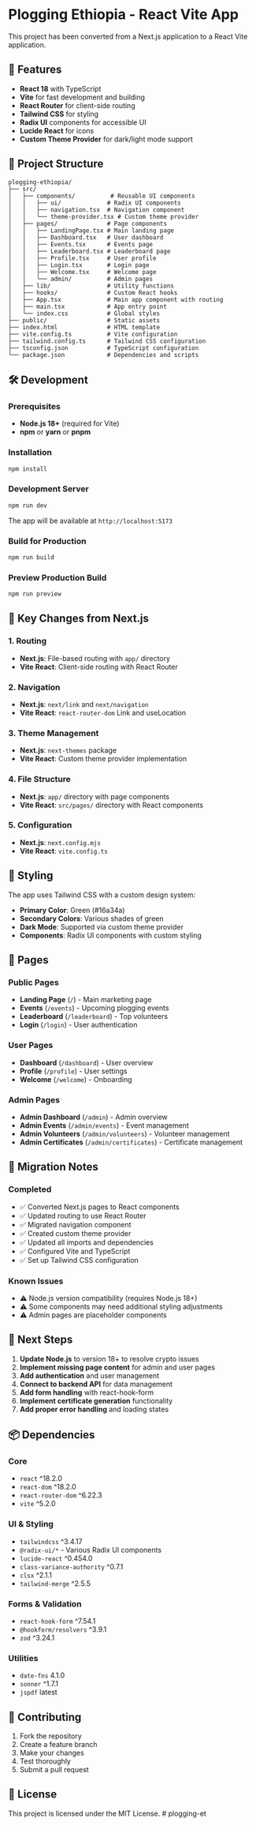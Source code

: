 # Plogging Ethiopia - React Vite App

This project has been converted from a Next.js application to a React Vite application.

## 🚀 Features

- **React 18** with TypeScript
- **Vite** for fast development and building
- **React Router** for client-side routing
- **Tailwind CSS** for styling
- **Radix UI** components for accessible UI
- **Lucide React** for icons
- **Custom Theme Provider** for dark/light mode support

## 📁 Project Structure

```
plogging-ethiopia/
├── src/
│   ├── components/          # Reusable UI components
│   │   ├── ui/             # Radix UI components
│   │   ├── navigation.tsx  # Navigation component
│   │   └── theme-provider.tsx # Custom theme provider
│   ├── pages/              # Page components
│   │   ├── LandingPage.tsx # Main landing page
│   │   ├── Dashboard.tsx   # User dashboard
│   │   ├── Events.tsx      # Events page
│   │   ├── Leaderboard.tsx # Leaderboard page
│   │   ├── Profile.tsx     # User profile
│   │   ├── Login.tsx       # Login page
│   │   ├── Welcome.tsx     # Welcome page
│   │   └── admin/          # Admin pages
│   ├── lib/                # Utility functions
│   ├── hooks/              # Custom React hooks
│   ├── App.tsx             # Main app component with routing
│   ├── main.tsx            # App entry point
│   └── index.css           # Global styles
├── public/                 # Static assets
├── index.html              # HTML template
├── vite.config.ts          # Vite configuration
├── tailwind.config.ts      # Tailwind CSS configuration
├── tsconfig.json           # TypeScript configuration
└── package.json            # Dependencies and scripts
```

## 🛠️ Development

### Prerequisites

- **Node.js 18+** (required for Vite)
- **npm** or **yarn** or **pnpm**

### Installation

```bash
npm install
```

### Development Server

```bash
npm run dev
```

The app will be available at `http://localhost:5173`

### Build for Production

```bash
npm run build
```

### Preview Production Build

```bash
npm run preview
```

## 🔧 Key Changes from Next.js

### 1. Routing
- **Next.js**: File-based routing with `app/` directory
- **Vite React**: Client-side routing with React Router

### 2. Navigation
- **Next.js**: `next/link` and `next/navigation`
- **Vite React**: `react-router-dom` Link and useLocation

### 3. Theme Management
- **Next.js**: `next-themes` package
- **Vite React**: Custom theme provider implementation

### 4. File Structure
- **Next.js**: `app/` directory with page components
- **Vite React**: `src/pages/` directory with React components

### 5. Configuration
- **Next.js**: `next.config.mjs`
- **Vite React**: `vite.config.ts`

## 🎨 Styling

The app uses Tailwind CSS with a custom design system:

- **Primary Color**: Green (#16a34a)
- **Secondary Colors**: Various shades of green
- **Dark Mode**: Supported via custom theme provider
- **Components**: Radix UI components with custom styling

## 📱 Pages

### Public Pages
- **Landing Page** (`/`) - Main marketing page
- **Events** (`/events`) - Upcoming plogging events
- **Leaderboard** (`/leaderboard`) - Top volunteers
- **Login** (`/login`) - User authentication

### User Pages
- **Dashboard** (`/dashboard`) - User overview
- **Profile** (`/profile`) - User settings
- **Welcome** (`/welcome`) - Onboarding

### Admin Pages
- **Admin Dashboard** (`/admin`) - Admin overview
- **Admin Events** (`/admin/events`) - Event management
- **Admin Volunteers** (`/admin/volunteers`) - Volunteer management
- **Admin Certificates** (`/admin/certificates`) - Certificate management

## 🔄 Migration Notes

### Completed
- ✅ Converted Next.js pages to React components
- ✅ Updated routing to use React Router
- ✅ Migrated navigation component
- ✅ Created custom theme provider
- ✅ Updated all imports and dependencies
- ✅ Configured Vite and TypeScript
- ✅ Set up Tailwind CSS configuration

### Known Issues
- ⚠️ Node.js version compatibility (requires Node.js 18+)
- ⚠️ Some components may need additional styling adjustments
- ⚠️ Admin pages are placeholder components

## 🚀 Next Steps

1. **Update Node.js** to version 18+ to resolve crypto issues
2. **Implement missing page content** for admin and user pages
3. **Add authentication** and user management
4. **Connect to backend API** for data management
5. **Add form handling** with react-hook-form
6. **Implement certificate generation** functionality
7. **Add proper error handling** and loading states

## 📦 Dependencies

### Core
- `react` ^18.2.0
- `react-dom` ^18.2.0
- `react-router-dom` ^6.22.3
- `vite` ^5.2.0

### UI & Styling
- `tailwindcss` ^3.4.17
- `@radix-ui/*` - Various Radix UI components
- `lucide-react` ^0.454.0
- `class-variance-authority` ^0.7.1
- `clsx` ^2.1.1
- `tailwind-merge` ^2.5.5

### Forms & Validation
- `react-hook-form` ^7.54.1
- `@hookform/resolvers` ^3.9.1
- `zod` ^3.24.1

### Utilities
- `date-fns` 4.1.0
- `sonner` ^1.7.1
- `jspdf` latest

## 🤝 Contributing

1. Fork the repository
2. Create a feature branch
3. Make your changes
4. Test thoroughly
5. Submit a pull request

## 📄 License

This project is licensed under the MIT License. # plogging-et
